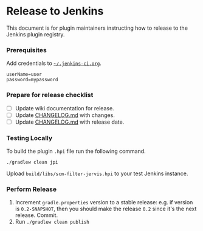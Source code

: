 # Release to Jenkins

This document is for plugin maintainers instructing how to release to the
Jenkins plugin registry.

### Prerequisites

Add credentials to [`~/.jenkins-ci.org`][dot-jenkins].

    userName=user
    password=mypassword

### Prepare for release checklist

- [ ] Update wiki documentation for release.
- [ ] Update [CHANGELOG.md](CHANGELOG.md) with changes.
- [ ] Update [CHANGELOG.md](CHANGELOG.md) with release date.

### Testing Locally

To build the plugin `.hpi` file run the following command.

    ./gradlew clean jpi

Upload `build/libs/scm-filter-jervis.hpi` to your test Jenkins instance.

### Perform Release

1. Increment `gradle.properties` version to a stable release: e.g. if version is
   `0.2-SNAPSHOT`, then you should make the release `0.2` since it's the next
   release.  Commit.
2. Run `./gradlew clean publish`

[dot-jenkins]: https://wiki.jenkins-ci.org/display/JENKINS/Dot+Jenkins+Ci+Dot+Org
